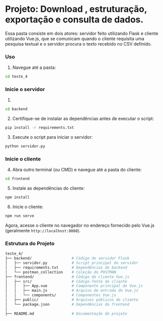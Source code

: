 # Projeto: Download , estruturação, exportação e consulta de dados.

Essa pasta consiste em dois atores: servidor feito utilizando Flask e cliente utilizando Vue.js, que se comunicam quando o cliente requisita uma pesquisa textual e o servidor procura o texto recebido no CSV definido.

### Uso 

1. Navegue até a pasta:

```bash
cd teste_4
```

### Inicie o servidor

1. 

```bash
cd backend
```

2. Certifique-se de instalar as dependências antes de executar o script:

```bash
pip install -r requirements.txt
```

3. Execute o script para iniciar o servidor:

```bash
python servidor.py
```

### Inicie o cliente

4. Abra outro terminal (ou CMD) e navegue até a pasta do cliente:

```bash
cd frontend
```

5. Instale as dependências do cliente:

```bash
npm install
```

6. Inicie o cliente:

```bash
npm run serve
```

Agora, acesse o cliente no navegador no endereço fornecido pelo Vue.js (geralmente `http://localhost:8080`).

### Estrutura do Projeto

```bash
teste_4/
├── backend/                  # Código do servidor Flask
│   ├── servidor.py           # Script principal do servidor
│   ├── requirements.txt      # Dependências do backend
│   └── postman_collection    # Coleção do POSTMAN
├── frontend/                 # Código do cliente Vue.js
│   ├── src/                  # Código-fonte do cliente
│   │   ├── App.vue           # Componente principal do Vue.js
│   │   ├── main.js           # Arquivo de entrada do Vue.js
│   │   └── components/       # Componentes Vue.js
│   ├── public/               # Arquivos públicos do cliente
│   └── package.json          # Dependências do frontend
│
├── README.md                 # Documentação do projeto
```


